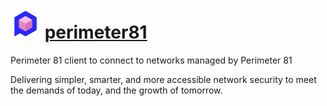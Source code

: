 # <img src="https://raw.githubusercontent.com/BlythMeister/chocolatey-packages/master/icons/perimeter81.png" width="48" height="48"/> [perimeter81](https://chocolatey.org/packages/perimeter81)

Perimeter 81 client to connect to networks managed by Perimeter 81

Delivering simpler, smarter, and more accessible network security to meet the demands of today, and the growth of tomorrow.
